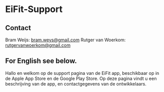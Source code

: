 # EiFit-Support

## Contact
Bram Weijs: bram.weys@gmail.com
Rutger van Woerkom: rutgervanwoerkom@gmail.com

## For English see below.

Hallo en welkom op de support pagina van de EiFit app, beschikbaar op in de Apple App Store en de Google Play Store. Op deze pagina vindt u een beschrijving van de app, en contactgegevens van de ontwikkelaars.

